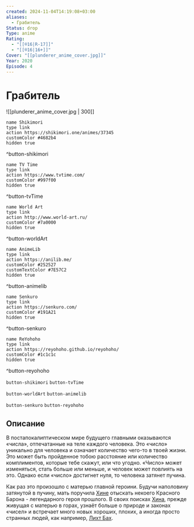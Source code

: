 ```yaml
---
created: 2024-11-04T14:19:08+03:00
aliases:
  - Грабитель
Status: drop
Type: anime
Rating:
  - "[[®️16|R-17]]"
  - "[[®️16|16+]]"
Cover: "[[plunderer_anime_cover.jpg]]"
Year: 2020
Episode: 4
---
```


# Грабитель

![[plunderer_anime_cover.jpg | 300]]

```button
name Shikimori
type link
action https://shikimori.one/animes/37345
customColor #4682b4
hidden true
```
^button-shikimori

```button
name TV Time
type link
action https://www.tvtime.com/
customColor #997f00
hidden true
```
^button-tvTime

```button
name World Art
type link
action http://www.world-art.ru/
customColor #7a0000
hidden true
```
^button-worldArt

```button
name AnimeLib
type link
action https://anilib.me/
customColor #252527
customTextColor #7E57C2
hidden true
```
^button-animelib

```button
name Senkuro
type link
action https://senkuro.com/
customColor #191A21
hidden true
```
^button-senkuro

```button
name ReYohoho
type link
action https://reyohoho.github.io/reyohoho/
customColor #1c1c1c
hidden true
```
^button-reyohoho

`button-shikimori` `button-tvTime`

`button-worldArt` `button-animelib`

`button-senkuro` `button-reyohoho`

## Описание

В постапокалиптическом мире будущего главными оказываются «числа», отпечатанные на теле каждого человека. Это «число» уникально для человека и означает количество чего-то в твоей жизни. Это может быть пройденное тобою расстояние или количество комплиментов, которые тебе скажут, или что угодно. «Число» может изменяться, стать больше или меньше, и человек может повлиять на это. Однако если «число» достигнет нуля, то человека затянет пучина.

Как раз это произошло с матерью главной героини. Будучи наполовину затянутой в пучину, мать поручила [Хине](https://shikimori.one/characters/127919-hina) отыскать некоего Красного Барона - легендарного героя прошлого. В своих поисках [Хина](https://shikimori.one/characters/127919-hina), прежде живущая с матерью  в горах, узнаёт больше о природе и законах «чисел» и встречает много новых хороших, плохих, а иногда просто странных людей, как например, [Лихт Бах](https://shikimori.one/characters/128212-licht-bach).
